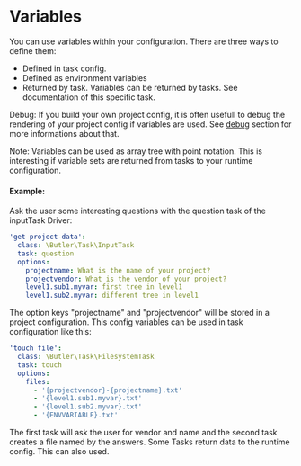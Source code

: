 # Variables

You can use variables within your configuration. There are three ways to define them:

- Defined in task config.
- Defined as environment variables
- Returned by task. Variables can be returned by tasks. See documentation of this specific task.

Debug: If you build your own project config, it is often usefull to debug the rendering of your project config if variables are used. See [debug](project-config/debug.md) section for more informations about that.

Note: Variables can be used as array tree with point notation. This is interesting if variable sets are returned from tasks to your runtime configuration.

#### Example:

Ask the user some interesting questions with the question task of the inputTask Driver:
```yaml
'get project-data':
  class: \Butler\Task\InputTask
  task: question
  options:
    projectname: What is the name of your project?
    projectvendor: What is the vendor of your project?
    level1.sub1.myvar: first tree in level1
    level1.sub2.myvar: different tree in level1
 ```

The option keys "projectname" and "projectvendor" will be stored in a project configuration.
This config variables can be used in task configuration like this:
```yaml
'touch file':
  class: \Butler\Task\FilesystemTask
  task: touch
  options:
    files:
      - '{projectvendor}-{projectname}.txt'
      - '{level1.sub1.myvar}.txt'
      - '{level1.sub2.myvar}.txt'
      - '{ENVVARIABLE}.txt'
```
The first task will ask the user for vendor and name and the second task creates a file named by the answers.
Some Tasks return data to the runtime config. This can also used. 
